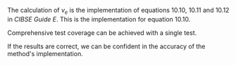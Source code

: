 The calculation of $v_e$ is the implementation of equations
10.10, 10.11 and 10.12 in _CIBSE Guide E_. This is the
implementation for equation 10.10.

Comprehensive test coverage can be achieved with a
single test.

If the results are correct, we can be confident in
the accuracy of the method's implementation.
